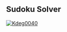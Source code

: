 ## Sudoku Solver
[![Kdeg0040](https://circleci.com/gh/Kdeg0040/sudoku_solver.svg?style=svg)](<LINK>)
